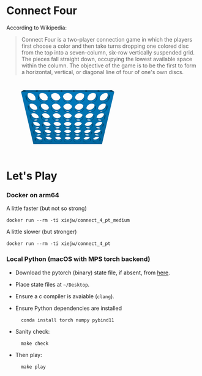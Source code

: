 Connect Four
============

According to Wikipedia:

> Connect Four is a two-player connection game in which the players first choose
a color and then take turns dropping one colored disc from the top into a
seven-column, six-row vertically suspended grid. The pieces fall straight down,
occupying the lowest available space within the column. The objective of the
game is to be the first to form a horizontal, vertical, or diagonal line of four
of one's own discs.

![ConnectFour](./misc/images/c4.gif)

Let's Play
==========

### Docker on arm64

A little faster (but not so strong)
```
docker run --rm -ti xiejw/connect_4_pt_medium
```

A little slower (but stronger)
```
docker run --rm -ti xiejw/connect_4_pt
```

### Local Python (macOS with MPS torch backend)

- Download the pytorch (binary) state file, if absent, from
  [here](https://github.com/xiejw/z/releases).

- Place state files at `~/Desktop`.

- Ensure a c compiler is avaiable (`clang`).

- Ensure Python dependencies are installed

        conda install torch numpy pybind11

- Sanity check:

        make check

- Then play:

        make play

